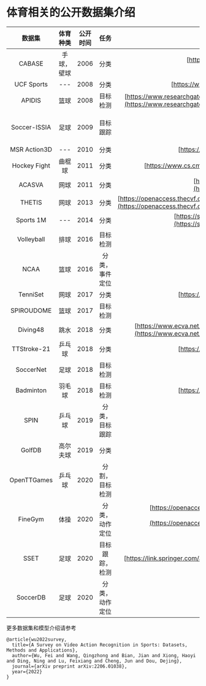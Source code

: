 # 体育相关的公开数据集介绍
|数据集|体育种类|公开时间|任务|相关论文|
|:---:|:---:|:---:|:---:|:---:|
|CABASE|手球，壁球|2006|分类|[https://vision.fe.uni-lj.si/cvbase06/downloads/CVBASE06manual.pdf](https://vision.fe.uni-lj.si/cvbase06/downloads/CVBASE06manual.pdf)|
|UCF Sports|---|2008|分类|[https://www.crcv.ucf.edu/papers/cvpr2008/7.pdf](https://www.crcv.ucf.edu/papers/cvpr2008/7.pdf)|
|APIDIS|篮球|2008|目标检测|[https://www.researchgate.net/publication/229017805_Distributed_video_acquisition_and_annotation_for_sport-event_summarization](https://www.researchgate.net/publication/229017805_Distributed_video_acquisition_and_annotation_for_sport-event_summarization)|
|Soccer-ISSIA|足球|2009|目标跟踪|[https://www.researchgate.net/publication/224600824_A_Semi-automatic_System_for_Ground_Truth_Generation_of_Soccer_Video_Sequences](https://www.researchgate.net/publication/224600824_A_Semi-automatic_System_for_Ground_Truth_Generation_of_Soccer_Video_Sequences)|
|MSR Action3D|---|2010|分类|[https://ieeexplore.ieee.org/document/5543273](https://ieeexplore.ieee.org/document/5543273)|
|Hockey Fight|曲棍球|2011|分类|[https://www.cs.cmu.edu/~rahuls/pub/caip2011-rahuls.pdf](https://www.cs.cmu.edu/~rahuls/pub/caip2011-rahuls.pdf)|
|ACASVA|网球|2011|分类|[http://www.ee.surrey.ac.uk/CVSSP/Publications/papers/DeCampos-WACV-2011.pdf](http://www.ee.surrey.ac.uk/CVSSP/Publications/papers/DeCampos-WACV-2011.pdf)|
|THETIS|网球|2013|分类|[https://openaccess.thecvf.com/content_cvpr_workshops_2013/W08/papers/Gourgari_THETIS_Three_Dimensional_2013_CVPR_paper.pdf](https://openaccess.thecvf.com/content_cvpr_workshops_2013/W08/papers/Gourgari_THETIS_Three_Dimensional_2013_CVPR_paper.pdf)|
|Sports 1M|---|2014|分类|[https://static.googleusercontent.com/media/research.google.com/zh-CN//pubs/archive/42455.pdf](https://static.googleusercontent.com/media/research.google.com/zh-CN//pubs/archive/42455.pdf)|
|Volleyball|排球|2016|目标检测|[https://arxiv.org/pdf/1511.06040.pdf](https://arxiv.org/pdf/1511.06040.pdf)|
|NCAA|篮球|2016|分类，事件定位|[https://arxiv.org/pdf/1511.02917.pdf](https://arxiv.org/pdf/1511.02917.pdf)|
|TenniSet|网球|2017|分类|[https://ieeexplore.ieee.org/document/8227494](https://ieeexplore.ieee.org/document/8227494)|
|SPIROUDOME|篮球|2017|目标检测|[https://www.sciencedirect.com/science/article/abs/pii/S1077314217300036](https://www.sciencedirect.com/science/article/abs/pii/S1077314217300036)|
|Diving48|跳水|2018|分类|[https://www.ecva.net/papers/eccv_2018/papers_ECCV/papers/Yingwei_Li_RESOUND_Towards_Action_ECCV_2018_paper.pdf](https://www.ecva.net/papers/eccv_2018/papers_ECCV/papers/Yingwei_Li_RESOUND_Towards_Action_ECCV_2018_paper.pdf)|
|TTStroke-21|乒乓球|2018|分类|[https://ieeexplore.ieee.org/document/8516488](https://ieeexplore.ieee.org/document/8516488)|
|SoccerNet|足球|2018|目标检测|[https://arxiv.org/pdf/1804.04527.pdf](https://arxiv.org/pdf/1804.04527.pdf)|
|Badminton|羽毛球|2018|目标检测|[https://ieeexplore.ieee.org/document/8354143](https://ieeexplore.ieee.org/document/8354143)|
|SPIN|乒乓球|2019|分类，目标跟踪|[https://arxiv.org/pdf/1912.06640.pdf](https://arxiv.org/pdf/1912.06640.pdf)|
|GolfDB|高尔夫球|2019|分类|[https://arxiv.org/pdf/1903.06528.pdf](https://arxiv.org/pdf/1903.06528.pdf)|
|OpenTTGames|乒乓球|2020|分割，目标检测|[https://arxiv.org/abs/2004.09927](https://arxiv.org/abs/2004.09927)|
|FineGym|体操|2020|分类，动作定位|[https://openaccess.thecvf.com/content_CVPR_2020/papers/Shao_FineGym_A_Hierarchical_Video_Dataset_for_Fine-Grained_Action_Understanding_CVPR_2020_paper.pdf](https://openaccess.thecvf.com/content_CVPR_2020/papers/Shao_FineGym_A_Hierarchical_Video_Dataset_for_Fine-Grained_Action_Understanding_CVPR_2020_paper.pdf)|
|SSET|足球|2020|目标跟踪，检测|[https://link.springer.com/article/10.1007/s11042-020-09414-3](https://link.springer.com/article/10.1007/s11042-020-09414-3)|
|SoccerDB|足球|2020|分类，动作定位|[https://arxiv.org/pdf/1912.04465.pdf](https://arxiv.org/pdf/1912.04465.pdf)|


更多数据集和模型介绍请参考
```
@article{wu2022survey,
  title={A Survey on Video Action Recognition in Sports: Datasets, Methods and Applications},
  author={Wu, Fei and Wang, Qingzhong and Bian, Jian and Xiong, Haoyi and Ding, Ning and Lu, Feixiang and Cheng, Jun and Dou, Dejing},
  journal={arXiv preprint arXiv:2206.01038},
  year={2022}
}
```